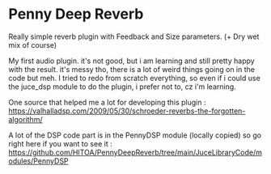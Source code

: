 # Penny Deep Reverb

Really simple reverb plugin with Feedback and Size parameters. (+ Dry wet mix of course)

My first audio plugin. it's not good, but i am learning and still pretty happy with the result. it's messy tho, there is a lot of weird things going on in the code but meh.
I tried to redo from scratch everything, so even if i could use the juce_dsp module to do the plugin, i prefer not to, cz i'm learning.

One source that helped me a lot for developing this plugin : https://valhalladsp.com/2009/05/30/schroeder-reverbs-the-forgotten-algorithm/

A lot of the DSP code part is in the PennyDSP module (locally copied) so go right here if you want to see it : https://github.com/HITOA/PennyDeepReverb/tree/main/JuceLibraryCode/modules/PennyDSP
